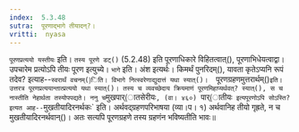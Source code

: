 ```yaml
---
index:  5.3.48
sutra:  पूरणाद्भागे तीयादन्?।
vritti:  nyasa
---
```


`पूरणप्रत्ययो यस्तीयः` इति। `तस्य पूरणे डट्()` (5.2.48) इति पूरणाधिकारे विहितत्वात्(), पूरणाभिधेयत्वाद्वा। उपचारेम प्रत्योऽपि तीयः पूरण इत्युच्ये। `भागे` इति। अंश इत्यर्थः। किमर्थं पुनरिदम्(), यावता कृतेऽप्यनि रूपं तदेव? इत्याह--`स्वरार्थं वचनम्()िति। विभागे नित्स्वरेणाद्युदात्तं यथा स्यात्()। 
`पूरणग्रहणमुत्तरार्थम्()` इति। उत्तरत्र पूरणप्रत्ययान्तात्प्रत्ययो यथा स्यात्()। तस्य च व्यवच्छेदाय क्रियमाणं पूरणमिहाप्यर्थवत्? स्यात्(), स च नास्तीति नेहार्थता तस्योपपद्यते। ननु च `मुखपार्(ातसेरीयः`, (वा। ४६०) `पार्(ातीयः` इत्यपूरणोऽपि सोऽस्ति? इत्यत आह--`मुखतीयादिरनर्थकः` इति। अर्थवद्ग्रहणपरिभाषया (व्या।प। १) अर्थवानिह तीयो गृह्रते, न च मुखतीयादिरनर्थवान्()। अतः सत्यपि पूरणग्रहणे तस्य ग्रहणंन भविष्यतीति भावः॥
